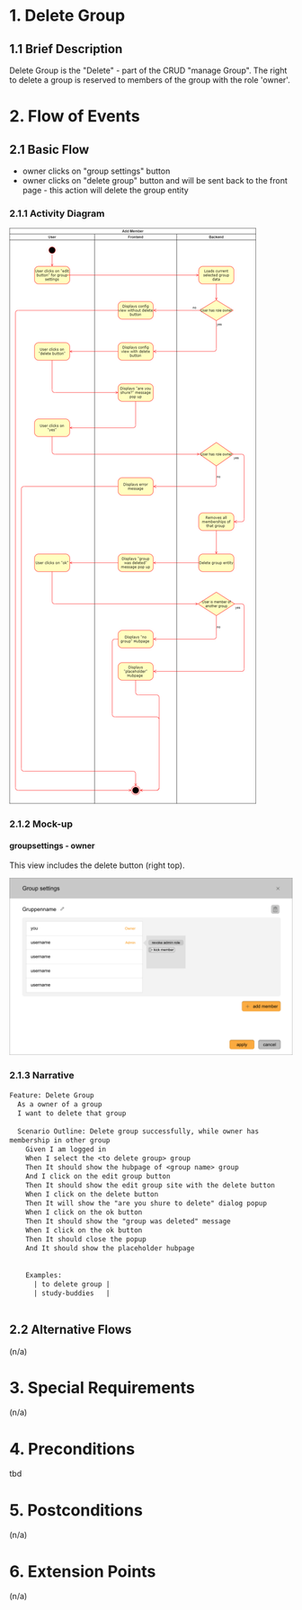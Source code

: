 ﻿# 1. Delete Group

## 1.1 Brief Description
Delete Group is the "Delete" - part of the CRUD "manage Group".
The right to delete a group is reserved to members of the group with the role 'owner'.


# 2. Flow of Events
## 2.1 Basic Flow
- owner clicks on "group settings" button
- owner clicks on "delete group" button and will be sent back to the front page - this action will delete the group entity
### 2.1.1 Activity Diagram
![](https://github.com/placetobeer/documentation/blob/master/use_cases/manage_group_delete_group/delete_group.png)
### 2.1.2 Mock-up
#### groupsettings - owner 
This view includes the delete button (right top).

![](https://github.com/placetobeer/documentation/blob/master/use_cases/ui-mockups/groupsettings-owner.png)
### 2.1.3 Narrative
```gherkin
Feature: Delete Group
  As a owner of a group
  I want to delete that group

  Scenario Outline: Delete group successfully, while owner has membership in other group
    Given I am logged in
    When I select the <to delete group> group
    Then It should show the hubpage of <group name> group
    And I click on the edit group button
    Then It should show the edit group site with the delete button
    When I click on the delete button
    Then It will show the "are you shure to delete" dialog popup
    When I click on the ok button
    Then It should show the "group was deleted" message
    When I click on the ok button
    Then It should close the popup
    And It should show the placeholder hubpage


    Examples:
      | to delete group |
      | study-buddies   |
      
```

## 2.2 Alternative Flows
(n/a)

# 3. Special Requirements
(n/a)

# 4. Preconditions
tbd

# 5. Postconditions
(n/a)
 
# 6. Extension Points
(n/a)



